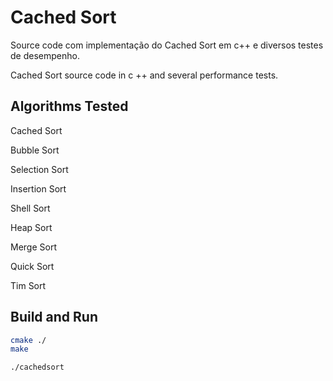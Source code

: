 # Cached Sort

Source code com implementação do Cached Sort em c++ e diversos testes de desempenho. 

Cached Sort source code in c ++ and several performance tests.

## Algorithms Tested

Cached Sort

Bubble Sort

Selection Sort

Insertion Sort

Shell Sort

Heap Sort

Merge Sort

Quick Sort

Tim Sort


## Build and Run

```bash
cmake ./
make

./cachedsort
```